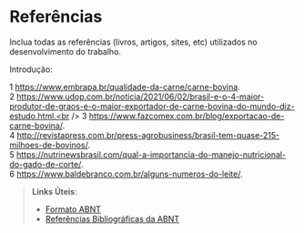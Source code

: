 # Referências

Inclua todas as referências (livros, artigos, sites, etc) utilizados no desenvolvimento do trabalho.

Introdução:

1 https://www.embrapa.br/qualidade-da-carne/carne-bovina. <br />
2 https://www.udop.com.br/noticia/2021/06/02/brasil-e-o-4-maior-produtor-de-graos-e-o-maior-exportador-de-carne-bovina-do-mundo-diz-estudo.html.<br />
3 https://www.fazcomex.com.br/blog/exportacao-de-carne-bovina/. <br />
4 http://revistapress.com.br/press-agrobusiness/brasil-tem-quase-215-milhoes-de-bovinos/. <br />
5 https://nutrinewsbrasil.com/qual-a-importancia-do-manejo-nutricional-do-gado-de-corte/. <br />
6 https://www.baldebranco.com.br/alguns-numeros-do-leite/. <br />

> **Links Úteis**:
> - [Formato ABNT](https://www.normastecnicas.com/abnt/trabalhos-academicos/referencias/)
> - [Referências Bibliográficas da ABNT](https://comunidade.rockcontent.com/referencia-bibliografica-abnt/)
